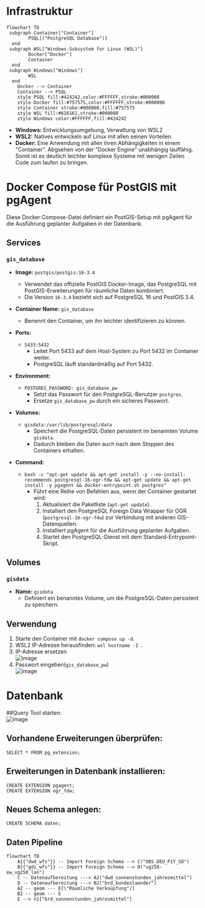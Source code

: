 # Infrastruktur
```mermaid
flowchart TD
 subgraph Container["Container"]
        PSQL[("PostgreSQL Database")]
  end
 subgraph WSL["Windows-Subsystem for Linux (WSL)"]
        Docker["Docker"]
        Container
  end
 subgraph Windows["Windows"]
        WSL
  end
    Docker --> Container
    Container --> PSQL
    style PSQL fill:#424242,color:#FFFFFF,stroke:#000000
    style Docker fill:#757575,color:#FFFFFF,stroke:#000000
    style Container stroke:#000000,fill:#757575
    style WSL fill:#616161,stroke:#000000
    style Windows color:#FFFFFF,fill:#424242
```
- **Windows:** Entwicklungsumgebung, Verwaltung von WSL2
- **WSL2:** Natives entwickeln auf Linux mit allen seinen Vorteilen.
- **Docker:**  Eine Anwendung mit allen ihren Abhängigkeiten in einem "Container". Abgsehen von der "Docker Engine" unabhängig lauffähig. Somit ist es deutlich leichter komplexe Systeme mit wenigen Zeilen Code zum laufen zu bringen.

# Docker Compose für PostGIS mit pgAgent

Diese Docker Compose-Datei definiert ein PostGIS-Setup mit pgAgent für die Ausführung geplanter Aufgaben in der Datenbank.

## Services

### `gis_database`

* **Image:** `postgis/postgis:16-3.4`
   - Verwendet das offizielle PostGIS Docker-Image, das PostgreSQL mit PostGIS-Erweiterungen für räumliche Daten kombiniert.
   - Die Version `16-3.4` bezieht sich auf PostgreSQL 16 und PostGIS 3.4.

* **Container Name:** `gis_database`
   - Benennt den Container, um ihn leichter identifizieren zu können.

* **Ports:**
   - `5433:5432`
      - Leitet Port 5433 auf dem Host-System zu Port 5432 im Container weiter.
      - PostgreSQL läuft standardmäßig auf Port 5432.

* **Environment:**
   - `POSTGRES_PASSWORD: gis_database_pw`
      - Setzt das Passwort für den PostgreSQL-Benutzer `postgres`.
      - Ersetze `gis_database_pw` durch ein sicheres Passwort.

* **Volumes:**
   - `gisdata:/var/lib/postgresql/data`
      - Speichert die PostgreSQL-Daten persistent im benannten Volume `gisdata`.
      - Dadurch bleiben die Daten auch nach dem Stoppen des Containers erhalten.

* **Command:**
   - `bash -c "apt-get update && apt-get install -y --no-install-recommends postgresql-16-ogr-fdw && apt-get update && apt-get install -y pgagent && docker-entrypoint.sh postgres"`
      - Führt eine Reihe von Befehlen aus, wenn der Container gestartet wird:
         1. Aktualisiert die Paketliste (`apt-get update`).
         2. Installiert den PostgreSQL Foreign Data Wrapper für OGR (`postgresql-16-ogr-fdw`) zur Verbindung mit anderen GIS-Datenquellen.
         3. Installiert pgAgent für die Ausführung geplanter Aufgaben.
         4. Startet den PostgreSQL-Dienst mit dem Standard-Entrypoint-Skript.

## Volumes

### `gisdata`

* **Name:** `gisdata`
   - Definiert ein benanntes Volume, um die PostgreSQL-Daten persistent zu speichern.

## Verwendung

1. Starte den Container mit `docker compose up -d`.
2. WSL2 IP-Adresse herausfinden: `wsl hostname -I `.  
3. IP-Adresse ersetzen  
![image](https://github.com/ArvoK/postgis-dwd/assets/64811285/6c4a64f2-6c66-4362-969e-d3f9ebcd0eb5)  
4. Passwort eingeben(`gis_database_pw`)  
![image](https://github.com/ArvoK/postgis-dwd/assets/64811285/c028d54e-e641-4dbf-9b58-12399e804e46)  



# Datenbank
##Query Tool starten:  
![image](https://github.com/ArvoK/postgis-dwd/assets/64811285/23acd1c1-0b90-4fb9-850f-0a49759e1496)

## Vorhandene Erweiterungen überprüfen:
```postgresql
SELECT * FROM pg_extension;
```
## Erweiterungen in Datenbank installieren:
```postgresql
CREATE EXTENSION pgagent;
CREATE EXTENSION ogr_fdw;
```

## Neues Schema anlegen:
```postgresql
CREATE SCHEMA daten;
```
## Daten Pipeline
```mermaid
flowchart TB
    A{{"dwd_wfs"}} -- Import Foreign Schema --> C("OBS_DEU_P1Y_SD")
    B{{"gdz_wfs"}} -- Import Foreign Schema --> D("vg250-ew_vg250_lan")
    C -- Datenaufbereitung ---> A2("dwd_sonnenstunden_jahresmittel")
    D -- Datenaufbereitung ---> B2("brd_bundeslaender")
    A2 -- geom --- E[\"Räumliche Verknüpfung"/]
    B2 -- geom --- E
    E --> n1["brd_sonnenstunden_jahresmittel"]
```
